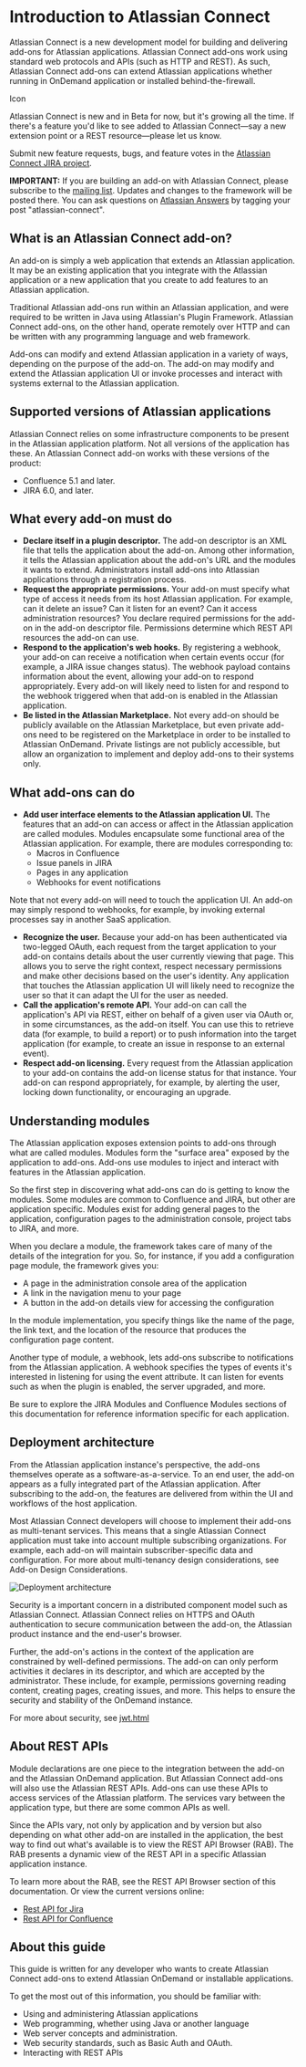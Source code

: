 # Introduction to Atlassian Connect
Atlassian Connect is a new development model for building and delivering add-ons for Atlassian applications. Atlassian Connect add-ons work using standard web protocols and APIs (such as HTTP and REST). As such, Atlassian Connect add-ons can extend Atlassian applications whether running in OnDemand application or installed behind-the-firewall.

<div class="aui-message hint shadowed information-macro">
	<span class="aui-icon icon-hint">Icon</span>
	<div class="message-content">
    	<p>Atlassian Connect is new and in Beta for now, but it's growing all the time. If there's a feature you'd like to see added to Atlassian Connect—say a new extension point or a REST resource—please let us know.</p><p>Submit new feature requests, bugs, and feature votes in the <a href="https://ecosystem.atlassian.net/browse/AC" class="external-link" rel="nofollow">Atlassian Connect JIRA project</a>.</p><p><strong>IMPORTANT:</strong> If you are building an add-on with Atlassian Connect, please subscribe to the <a href="https://groups.google.com/forum/?fromgroups=#!forum/atlassian-connect-dev" class="external-link" rel="nofollow">mailing list</a>. Updates and changes to the framework will be posted there. You can ask questions on <a href="http://answers.atlassian.com" class="external-link" rel="nofollow">Atlassian Answers</a> by tagging your post "atlassian-connect".</p>
	</div>
</div>

## What is an Atlassian Connect add-on?
An add-on is simply a web application that extends an Atlassian application. It may be an existing application that you integrate with the Atlassian application or a new application that you create to add features to an Atlassian application.

Traditional Atlassian add-ons run within an Atlassian application, and were required to be written in Java using Atlassian's Plugin Framework. Atlassian Connect add-ons, on the other hand, operate remotely over HTTP and can be written with any programming language and web framework.

Add-ons can modify and extend Atlassian application in a variety of ways, depending on the purpose of the add-on. The add-on may modify and extend the Atlassian application UI or invoke processes and interact with systems external to the Atlassian application.

## Supported versions of Atlassian applications
Atlassian Connect relies on some infrastructure components to be present in the Atlassian application platform. Not all versions of the application has these. An Atlassian Connect add-on works with these versions of the product: 

- Confluence 5.1 and later.
- JIRA 6.0, and later.

## What every add-on must do
- **Declare itself in a plugin descriptor.** The add-on descriptor is an XML file that tells the application about the add-on. Among other information, it tells the Atlassian application about the add-on's URL and the modules it wants to extend. Administrators install add-ons into Atlassian applications through a registration process. 
- **Request the appropriate permissions.** Your add-on must specify what type of access it needs from its host Atlassian application. For example, can it delete an issue? Can it listen for an event? Can it access administration resources? You declare required permissions for the add-on in the add-on descriptor file. Permissions determine which REST API resources the add-on can use.
- **Respond to the application's web hooks.** By registering a webhook, your add-on can receive a notification when certain events occur (for example, a JIRA issue changes status). The webhook payload contains information about the event, allowing your add-on to respond appropriately. Every add-on will likely need to listen for and respond to the webhook triggered when that add-on is enabled in the Atlassian application.
- **Be listed in the Atlassian Marketplace.** Not every add-on should be publicly available on the Atlassian Marketplace, but even private add-ons need to be registered on the Marketplace in order to be installed to Atlassian OnDemand. Private listings are not publicly accessible, but allow an organization to implement and deploy add-ons to their systems only. 

## What add-ons can do
- **Add user interface elements to the Atlassian application UI.** The features that an add-on can access or affect in the Atlassian application are called modules. Modules encapsulate some functional area of the Atlassian application. For example, there are modules corresponding to:
	- Macros in Confluence
	- Issue panels in JIRA
	- Pages in any application
	- Webhooks for event notifications

Note that not every add-on will need to touch the application UI. An add-on may simply respond to webhooks, for example, by invoking external processes say in another SaaS application.

- **Recognize the user.** Because your add-on has been authenticated via two-legged OAuth, each request from the target application to your add-on contains details about the user currently viewing that page. This allows you to serve the right context, respect necessary permissions and make other decisions based on the user's identity. 
Any application that touches the Atlassian application UI will likely need to recognize the user so that it can adapt the UI for the user as needed. 
- **Call the application's remote API.** Your add-on can call the application's API via REST, either on behalf of a given user via OAuth or, in some circumstances, as the add-on itself. You can use this to retrieve data (for example, to build a report) or to push information into the target application (for example, to create an issue in response to an external event).
- **Respect add-on licensing.** Every request from the Atlassian application to your add-on contains the add-on license status for that instance. Your add-on can respond appropriately, for example, by alerting the user, locking down functionality, or encouraging an upgrade.

## Understanding modules
The Atlassian application exposes extension points to add-ons through what are called modules. Modules form the "surface area" exposed by the application to add-ons. Add-ons use modules to inject and interact with features in the Atlassian application.

So the first step in discovering what add-ons can do is getting to know the modules. Some modules are common to Confluence and JIRA, but other are application specific. Modules exist for adding general pages to the application, configuration pages to the administration console, project tabs to JIRA, and more.

When you declare a module, the framework takes care of many of the details of the integration for you. So, for instance, if you add a configuration page module, the framework gives you:

- A page in the administration console area of the application
- A link in the navigation menu to your page
- A button in the add-on details view for accessing the configuration

In the module implementation, you specify things like the name of the page, the link text, and the location of the resource that produces the configuration page content.

Another type of module, a webhook, lets add-ons subscribe to notifications from the Atlassian application. A webhook specifies the types of events it's interested in listening for using the event attribute. It can listen for events such as when the plugin is enabled, the server upgraded, and more.

Be sure to explore the JIRA Modules and Confluence Modules sections of this documentation for reference information specific for each application.

## Deployment architecture
From the Atlassian application instance's perspective, the add-ons themselves operate as a software-as-a-service. To an end user, the add-on appears as a fully integrated part of the Atlassian application. After subscribing to the add-on, the features are delivered from within the UI and workflows of the host application.

Most Atlassian Connect developers will choose to implement their add-ons as multi-tenant services. This means that a single Atlassian Connect application must take into account multiple subscribing organizations. For example, each add-on will  maintain subscriber-specific data and configuration. For more about multi-tenancy design considerations, see Add-on Design Considerations.

<img src="../assets/images/DocDiagram.png" alt="Deployment architecture" />

Security is a important concern in a distributed component model such as Atlassian Connect. Atlassian Connect relies on HTTPS and OAuth authentication to secure communication between the add-on, the Atlassian product instance and the end-user's browser.

Further, the add-on's actions in the context of the application are constrained by well-defined permissions. The add-on can only perform activities it declares in its descriptor, and which are accepted by the administrator. These include, for example, permissions governing reading content, creating pages, creating issues, and more. This helps to ensure the security and stability of the OnDemand instance.  

For more about security, see [jwt.html](JWT)

## About REST APIs
Module declarations are one piece to the integration between the add-on and the Atlassian OnDemand application. But Atlassian Connect add-ons will also use the Atlassian REST APIs. Add-ons can use these APIs to access services of the Atlassian platform. The services vary between the application type, but there are some common APIs as well. 

Since the APIs vary, not only by application and by version but also depending on what other add-on are installed in the application, the best way to find out what's available is to view the REST API Browser (RAB). The RAB presents a dynamic view of the REST API in a specific Atlassian application instance.

To learn more about the RAB, see the REST API Browser section of this documentation. Or view the current versions online:

 * [Rest API for Jira](https://jira.atlassian.com/plugins/servlet/restbrowser#/)
 * [Rest API for Confluence](https://confluence.atlassian.com/plugins/servlet/restbrowser#/)

## About this guide
This guide is written for any developer who wants to create Atlassian Connect add-ons to extend Atlassian OnDemand or installable applications. 

To get the most out of this information, you should be familiar with:

- Using and administering Atlassian applications
- Web programming, whether using Java or another language
- Web server concepts and administration.
- Web security standards, such as Basic Auth and OAuth.
- Interacting with REST APIs

